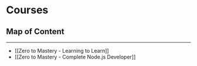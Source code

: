 # Courses

## Map of Content
---
* [[Zero to Mastery - Learning to Learn]]
* [[Zero to Mastery - Complete Node.js Developer]]




